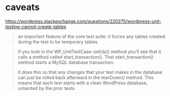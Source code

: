 # caveats

https://wordpress.stackexchange.com/questions/220275/wordpress-unit-testing-cannot-create-tables

> an important feature of the core test suite: it forces any tables created during the test to be temporary tables.

> If you look in the WP_UnitTestCase::setUp() method you'll see that it calls a method called start_transaction(). That start_transaction() method starts a MySQL database transaction:

> It does this so that any changes that your test makes in the database can just be rolled back afterward in the tearDown() method. This means that each test starts with a clean WordPress database, untainted by the prior tests.
